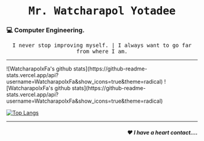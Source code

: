 <h1 align='center'><samp><strong>Mr. Watcharapol Yotadee</strong></samp></h1>
<h3 align="left"> 💻 Computer Engineering.</h3>
<p align='center'> <samp> I never stop improving myself. | I always want to go far from where I am.</samp></p>
<hr>
![WatcharapolxFa's github stats](https://github-readme-stats.vercel.app/api?username=WatcharapolxFa&show_icons=true&theme=radical)
![WatcharapolxFa's github stats](https://github-readme-stats.vercel.app/api?username=WatcharapolxFa&show_icons=true&theme=radical)

[![Top Langs](https://github-readme-stats.vercel.app/api/top-langs/?username=WatcharapolxFa&layout=compact&theme=tokyonight)](https://github.com/WatcharapolxFa/github-readme-stats)

<hr>
<h5 align="right"> ❤ I have a heart contact....</h5>



